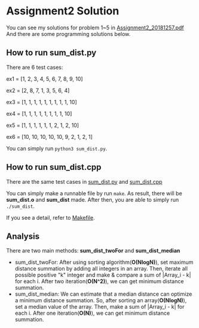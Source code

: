 # Assignment2 Solution
You can see my solutions for problem 1~5 in [Assignment2_20181257.pdf](./Assignment2_20181257.pdf)
And there are some programming solutions below.

## How to run sum_dist.py
There are 6 test cases:

ex1 = [1, 2, 3, 4, 5, 6, 7, 8, 9, 10]

ex2 = [2, 8, 7, 1, 3, 5, 6, 4]

ex3 = [1, 1, 1, 1, 1, 1, 1, 1, 1, 10]

ex4 = [1, 1, 1, 1, 1, 1, 1, 1, 10]

ex5 = [1, 1, 1, 1, 1, 1, 2, 1, 2, 10]

ex6 = [10, 10, 10, 10, 10, 9, 2, 1, 2, 1]

You can simply run `python3 sum_dist.py`.

## How to run sum_dist.cpp
There are the same test cases in [sum_dist.py](./sum_dist.py) and [sum_dist.cpp](./sum_dist.cpp)

You can simply make a runnable file by run `make`.
As result, there will be **sum_dist.o** and **sum_dist** made.
After then, you are able to simply run `./sum_dist`.

If you see a detail, refer to [Makefile](./Makefile).

## Analysis
There are two main methods: **sum_dist_twoFor** and **sum_dist_median**
* sum_dist_twoFor:
After using sorting algorithm(**O(NlogN)**), set maximum distance summation by
adding all integers in an array. Then, iterate all possible positive "k" integer
and make & compare a sum of |Array_i - k| for each i. After two iteration(**O(N^2)**), 
we can get minimum distance summation.
* sum_dist_median:
We can estimate that a median distance can optimize a minimum distance summation.
So, after sorting an array(**O(NlogN)**), set a median value of the array. Then,
make a sum of |Array_i - k| for each i. After one iteration(**O(N)**), we can get minimum
distance summation.
